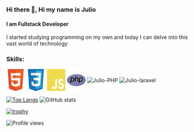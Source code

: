 ### Hi there 👋, Hi my name is Julio
#### I am Fullstack Developer
I started studying programming on my own and today I can delve into this vast world of technology

### Skills: 
<span>
 <img align="center" alt="Julio-HTML" height="60" width="50" src="https://raw.githubusercontent.com/devicons/devicon/master/icons/html5/html5-original.svg">
 <img align="center" alt="Julio-CSS" height="60" width="50" src="https://raw.githubusercontent.com/devicons/devicon/master/icons/css3/css3-original.svg">
 <img align="center" alt="Julio-Js" height="60" width="50" src="https://raw.githubusercontent.com/devicons/devicon/master/icons/javascript/javascript-plain.svg">
 <img align="center" alt="Julio-PHP" height="60" width="50" src="https://raw.githubusercontent.com/devicons/devicon/master/icons/php/php-original.svg">
 <img align="center" alt="Julio-PHP" height="60" width="50" src="https://user-images.githubusercontent.com/72801350/213783918-6dccab92-59f7-4c55-a59d-192750c553df.png">
 <img align="center" alt="Julio-laravel" height="60" width="50" src="https://user-images.githubusercontent.com/72801350/213750046-f1a9e75e-d1bb-403d-afc3-c4feac4bb984.png">
</span>

[![Top Langs](https://github-readme-stats.vercel.app/api/top-langs/?username=Julio-devI)](https://github.com/anuraghazra/github-readme-stats)
<span>![GitHub stats](https://github-readme-stats.vercel.app/api?username=Julio-devI&show_icons=true) </span> 


[![trophy](https://github-profile-trophy.vercel.app/?username=Julio-devI)](https://github.com/ryo-ma/github-profile-trophy)

![Profile views](https://gpvc.arturio.dev/Julio-devI)  
